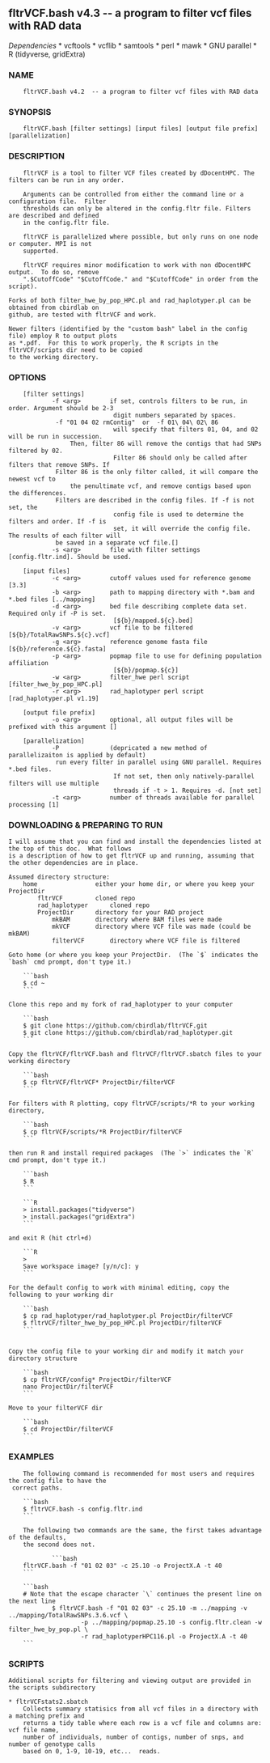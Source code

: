 ## fltrVCF.bash v4.3 -- a program to filter vcf files with RAD data

*Dependencies*
	* vcftools
	* vcflib
	* samtools
	* perl
	* mawk
	* GNU parallel
	* R (tidyverse, gridExtra)

### NAME
        fltrVCF.bash v4.2  -- a program to filter vcf files with RAD data

### SYNOPSIS
        fltrVCF.bash [filter settings] [input files] [output file prefix] [parallelization]

### DESCRIPTION
        fltrVCF is a tool to filter VCF files created by dDocentHPC. The filters can be run in any order.

        Arguments can be controlled from either the command line or a configuration file.  Filter
        thresholds can only be altered in the config.fltr file. Filters are described and defined
        in the config.fltr file.

        fltrVCF is parallelized where possible, but only runs on one node or computer. MPI is not
        supported.

        fltrVCF requires minor modification to work with non dDocentHPC output.  To do so, remove
        ".$CutoffCode" "$CutoffCode." and "$CutoffCode" in order from the script). 
	
	Forks of both filter_hwe_by_pop_HPC.pl and rad_haplotyper.pl can be obtained from cbirdlab on 
	github, are tested with fltrVCF and work. 
	
	Newer filters (identified by the "custom bash" label in the config file) employ R to output plots 
	as *.pdf.  For this to work properly, the R scripts in the fltrVCF/scripts dir need to be copied
	to the working directory.

### OPTIONS
        [filter settings]
                -f <arg>        if set, controls filters to be run, in order. Argument should be 2-3
                                 digit numbers separated by spaces. 
				 -f "01 04 02 rmContig"  or  -f 01\ 04\ 02\ 86 
                                 will specify that filters 01, 04, and 02 will be run in succession.
			         Then, filter 86 will remove the contigs that had SNPs filtered by 02.
                                 Filter 86 should only be called after filters that remove SNPs. If 
				 Filter 86 is the only filter called, it will compare the newest vcf to
			         the penultimate vcf, and remove contigs based upon the differences.
				 Filters are described in the config files. If -f is not set, the
                                 config file is used to determine the filters and order. If -f is
                                 set, it will override the config file. The results of each filter will
				 be saved in a separate vcf file.[]
                -s <arg>        file with filter settings [config.fltr.ind]. Should be used.

        [input files]
                -c <arg>        cutoff values used for reference genome [3.3]
                -b <arg>        path to mapping directory with *.bam and *.bed files [../mapping]
                -d <arg>        bed file describing complete data set. Required only if -P is set.
                                 [${b}/mapped.${c}.bed]
                -v <arg>        vcf file to be filtered [${b}/TotalRawSNPs.${c}.vcf]
                -g <arg>        reference genome fasta file [${b}/reference.${c}.fasta]
                -p <arg>        popmap file to use for defining population affiliation
                                 [${b}/popmap.${c}]
                -w <arg>        filter_hwe perl script [filter_hwe_by_pop_HPC.pl]
                -r <arg>        rad_haplotyper perl script [rad_haplotyper.pl v1.19]

        [output file prefix]
                -o <arg>        optional, all output files will be prefixed with this argument []

        [parallelization]
                -P              (depricated a new method of parallelizaiton is applied by default) 
				 run every filter in parallel using GNU parallel. Requires *.bed files.
                                 If not set, then only natively-parallel filters will use multiple
                                 threads if -t > 1. Requires -d. [not set]
                -t <arg>        number of threads available for parallel processing [1]


### DOWNLOADING & PREPARING TO RUN
	
	I will assume that you can find and install the dependencies listed at the top of this doc.  What follows
	is a description of how to get fltrVCF up and running, assuming that the other dependencies are in place.
	
	Assumed directory structure:
		home				either your home dir, or where you keep your ProjectDir
			fltrVCF			cloned repo
			rad_haplotyper		cloned repo
			ProjectDir		directory for your RAD project
				mkBAM		directory where BAM files were made
				mkVCF		directory where VCF file was made (could be mkBAM)
				filterVCF		directory where VCF file is filtered
	
	Goto home (or where you keep your ProjectDir.  (The `$` indicates the `bash` cmd prompt, don't type it.)
	
		```bash
		$ cd ~
		```
		
	Clone this repo and my fork of rad_haplotyper to your computer
		
		```bash
		$ git clone https://github.com/cbirdlab/fltrVCF.git
		$ git clone https://github.com/cbirdlab/rad_haplotyper.git
		```	
	
	Copy the fltrVCF/fltrVCF.bash and fltrVCF/fltrVCF.sbatch files to your working directory
	
		```bash
		$ cp fltrVCF/fltrVCF* ProjectDir/filterVCF
		```
		
	For filters with R plotting, copy fltrVCF/scripts/*R to your working directory, 
	
		```bash
		$ cp fltrVCF/scripts/*R ProjectDir/filterVCF
		```
	
	then run R and install required packages  (The `>` indicates the `R` cmd prompt, don't type it.)
	
		```bash
		$ R
		```
		
		```R
		> install.packages("tidyverse")
		> install.packages("gridExtra")
		```
		
	and exit R (hit ctrl+d)   
	
		```R
		>
		Save workspace image? [y/n/c]: y
		```
	
	For the default config to work with minimal editing, copy the following to your working dir
	
		```bash
		$ cp rad_haplotyper/rad_haplotyper.pl ProjectDir/filterVCF
		$ fltrVCF/filter_hwe_by_pop_HPC.pl ProjectDir/filterVCF
		```
		
		
	Copy the config file to your working dir and modify it match your directory structure
	
		```bash
		$ cp fltrVCF/config* ProjectDir/filterVCF
		nano ProjectDir/filterVCF
		```
	
	Move to your filterVCF dir

		```bash
		$ cd ProjectDir/filterVCF
		```

### EXAMPLES
        The following command is recommended for most users and requires the config file to have the 
	 correct paths.
                
		```bash
		$ fltrVCF.bash -s config.fltr.ind
		```

        The following two commands are the same, the first takes advantage of the defaults,
        the second does not.

                ```bash
		fltrVCF.bash -f "01 02 03" -c 25.10 -o ProjectX.A -t 40
		```
		
		```bash
		# Note that the escape character `\` continues the present line on the next line
                $ fltrVCF.bash -f "01 02 03" -c 25.10 -m ../mapping -v ../mapping/TotalRawSNPs.3.6.vcf \
                        -p ../mapping/popmap.25.10 -s config.fltr.clean -w filter_hwe_by_pop.pl \
                        -r rad_haplotyperHPC116.pl -o ProjectX.A -t 40
		```
		
### SCRIPTS
	Additional scripts for filtering and viewing output are provided in the scripts subdirectory
	
	* fltrVCFstats2.sbatch
		Collects summary statisics from all vcf files in a directory with a matching prefix and
		returns a tidy table where each row is a vcf file and columns are: vcf file name, 
		number of individuals, number of contigs, number of snps, and number of genotype calls 
		based on 0, 1-9, 10-19, etc...  reads.
